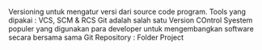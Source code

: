 Versioning untuk mengatur versi dari source code program.
Tools yang dipakai : VCS, SCM & RCS
Git adalah salah satu Version COntrol Syestem populer yang digunakan para developer untuk mengembangkan software secara bersama sama
Git Repository : Folder Project
